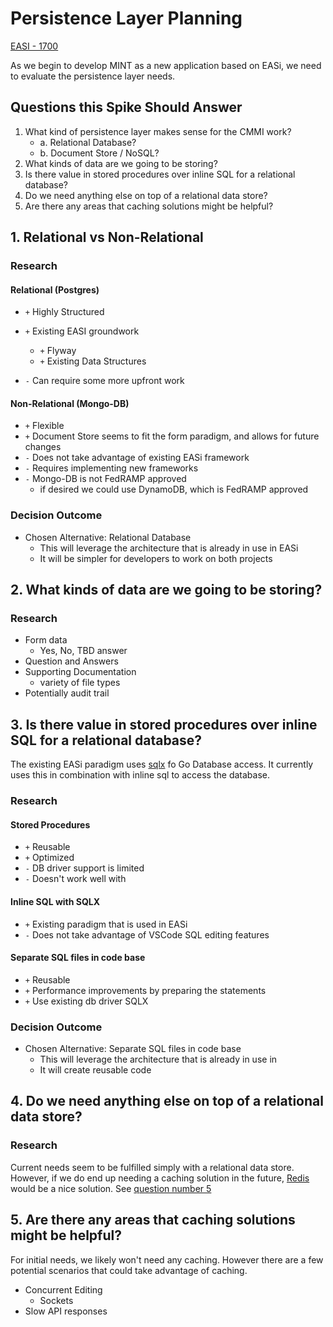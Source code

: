 # Persistence Layer Planning

[EASI - 1700](https://jiraent.cms.gov/browse/EASI-1700)

As we begin to develop MINT as a new application based on EASi, we need to evaluate the persistence layer needs.

## Questions this Spike Should Answer
1. What kind of persistence layer makes sense for the CMMI work?
    * a. Relational Database?
    * b. Document Store / NoSQL?
2.  What kinds of data are we going to be storing? 
3. Is there value in stored procedures over inline SQL for a relational database?
4. Do we need anything else on top of a relational data store?
5. Are there any areas that caching solutions might be helpful?

## 1.  Relational vs Non-Relational

### Research
#### Relational (Postgres)
* `+` Highly Structured
* `+` Existing EASI groundwork
  * `+` Flyway
  * `+` Existing Data Structures

* `-` Can require some more upfront work

 #### Non-Relational (Mongo-DB)
*  `+` Flexible
*  `+` Document Store seems to fit the form paradigm, and allows for future changes
* `-` Does not take advantage of existing EASi framework
* `-` Requires implementing new frameworks
* `-` Mongo-DB is not FedRAMP approved
  * if  desired we could use DynamoDB, which is FedRAMP approved

### Decision Outcome
* Chosen Alternative: Relational Database
   * This will leverage the architecture that is already in use in EASi
   * It will be simpler for developers to work on both projects


## 2.  What kinds of data are we going to be storing? 

### Research
* Form data
  * Yes, No, TBD answer
* Question and Answers
* Supporting Documentation
  * variety of file types
* Potentially audit trail


 ## 3. Is there value in stored procedures over inline SQL for a relational database?

The existing EASi paradigm uses [sqlx](https://github.com/CMSgov/easi-app/blob/master/docs/adr/0017-go-orm.md) fo Go Database access. It currently uses this in combination with inline sql to access the database.
 ### Research
 #### Stored Procedures

* `+` Reusable
* `+` Optimized
* `-` DB driver support is limited
* `-` Doesn't work well with

#### Inline SQL with SQLX

* `+` Existing paradigm that is used in EASi 
* `-` Does not take advantage of VSCode SQL editing features

 #### Separate SQL files in code base
 * `+` Reusable
 * `+` Performance improvements by preparing the statements
 * `+` Use existing db driver SQLX

### Decision Outcome
* Chosen Alternative: Separate SQL files in code base
   * This will leverage the architecture that is already in use in 
   * It will create reusable code




## 4. Do we need anything else on top of a relational data store?

 ### Research
  
  Current needs seem to be fulfilled simply with a relational data store. However, if we do end up needing a caching solution in the future, [Redis](https://redis.io/) would be a nice solution. See [question number 5](##5.-Are-there-any-areas-that-caching-solutions-might-be-helpful?)


## 5. Are there any areas that caching solutions might be helpful?  
For initial needs, we likely won't need any caching. However there are a few potential scenarios that could take advantage of caching. 
* Concurrent Editing
  * Sockets
* Slow API responses
